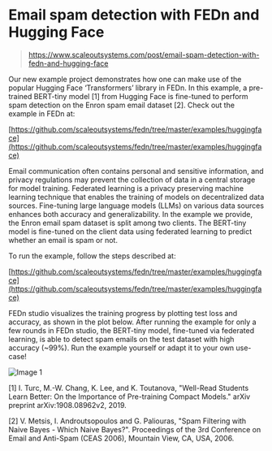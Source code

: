 ﻿# Email spam detection with FEDn and Hugging Face

> https://www.scaleoutsystems.com/post/email-spam-detection-with-fedn-and-hugging-face

Our new example project demonstrates how one can make use of the popular Hugging Face ‘Transformers’ library in FEDn. In this example, a pre-trained BERT-tiny model \[1\] from Hugging Face is fine-tuned to perform spam detection on the Enron spam email dataset \[2\]. Check out the example in FEDn at:

[https://github.com/scaleoutsystems/fedn/tree/master/examples/huggingface](https://github.com/scaleoutsystems/fedn/tree/master/examples/huggingface)

Email communication often contains personal and sensitive information, and privacy regulations may prevent the collection of data in a central storage for model training. Federated learning is a privacy preserving machine learning technique that enables the training of models on decentralized data sources. Fine-tuning large language models (LLMs) on various data sources enhances both accuracy and generalizability. In the example we provide, the Enron email spam dataset is split among two clients. The BERT-tiny model is fine-tuned on the client data using federated learning to predict whether an email is spam or not.

To run the example, follow the steps described at:

[https://github.com/scaleoutsystems/fedn/tree/master/examples/huggingface](https://github.com/scaleoutsystems/fedn/tree/master/examples/huggingface)

FEDn studio visualizes the training progress by plotting test loss and accuracy, as shown in the plot below.  After running the example for only a few rounds in FEDn studio, the BERT-tiny model, fine-tuned via federated learning, is able to detect spam emails on the test dataset with high accuracy (~99%). Run the example yourself or adapt it to your own use-case!

![Image 1](https://cdn.prod.website-files.com/65b2c538561625e62bd16a2a/66475d9ff957330351a79244_S5ir34pXWTv_PcPrqzl3ZosO1dcZ77ml3bHsKQZbvCHE2tn3P7JOX3TSZIcWIpNKwLuBhjyw3J5KicyQEuIvMImlwfdaMlX1HnYVC3KU0xTEsxkBO9ptLG-mmyYreEGmhXrZgfU85g7piHodSNEksZI.png)

\[1\] I. Turc, M.-W. Chang, K. Lee, and K. Toutanova, "Well-Read Students Learn Better: On the Importance of Pre-training Compact Models." arXiv preprint arXiv:1908.08962v2, 2019.

\[2\] V. Metsis, I. Androutsopoulos and G. Paliouras, "Spam Filtering with Naive Bayes - Which Naive Bayes?". Proceedings of the 3rd Conference on Email and Anti-Spam (CEAS 2006), Mountain View, CA, USA, 2006.

